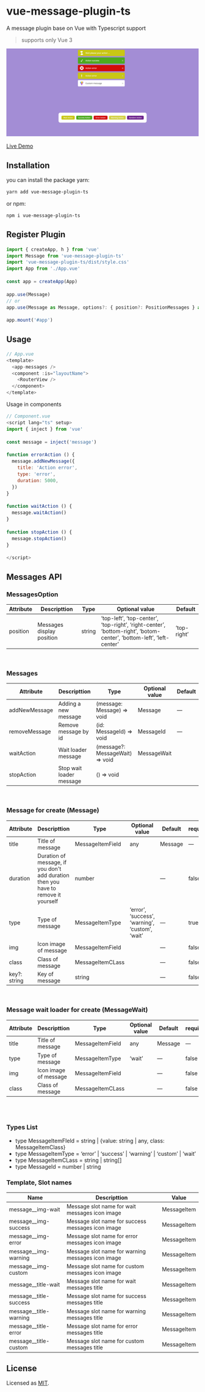 # vue-message-plugin-ts

A message plugin base on Vue with Typescript support

> supports only Vue 3

![Preview](https://github.com/pxls00/vue-message-plugin-ts/blob/master/public/preview.png)

[Live Demo](https://github.com/pxls00/vue-message-plugin-ts)

## Installation

you can install the package yarn:

```bash
yarn add vue-message-plugin-ts
```

or npm:

```bash
npm i vue-message-plugin-ts
```

## Register Plugin

```js
import { createApp, h } from 'vue'
import Message from 'vue-message-plugin-ts'
import 'vue-message-plugin-ts/dist/style.css'
import App from './App.vue'

const app = createApp(App)

app.use(Message)
// or
app.use(Message as Message, options?: { position?: PositionMessages } as MessagesOption)

app.mount('#app')
```

## Usage

```js
// App.vue
<template>
  <app-messages />
  <component :is="layoutName">
    <RouterView />
  </component>
</template>
```

Usage in components

```js
// Component.vue
<script lang="ts" setup>
import { inject } from 'vue'

const message = inject('message')

function errorAction () {
  message.addNewMessage({
    title: 'Action error',
    type: 'error',
    duration: 5000,
  })
}

function waitAction () {
  message.waitAction()
}

function stopAction () {
  message.stopAction()
}

</script>
```


## Messages API
### MessagesOption
| Attribute | Descripttion | Type | Optional value | Default |
| --- | --- | --- | --- | --- |
| position | Messages display position | string | ‘top-left’, ‘top-center’, ‘top-right’, ‘right-center’, ‘bottom-right’, ‘botom-center’, ‘bottom-left’, ‘left-center’ | ‘top-right’ |

<br />

### Messages
| Attribute | Descripttion | Type | Optional value | Default |
| --- | --- | --- | --- | --- |
| addNewMessage | Adding a new message | (message: Message) ⇒ void | Message | — |
| removeMessage | Remove message by id | (id: MessageId) ⇒ void | MessageId | — |
| waitAction | Wait loader message | (message?: MessageWait) ⇒ void | MessageWait |  |
| stopAction | Stop wait loader message | () ⇒ void |  |  |

<br />

### Message for create (Message)
| Attribute | Descripttion | Type | Optional value | Default | required |
| --- | --- | --- | --- | --- | --- |
| title | Title of message | MessageItemField | any | Message | — | true |
| duration | Duration of message, if you don't add duration then you have to remove it yourself | number |  | — | false |
| type | Type of message | MessageItemType | ‘error’, ‘success’, ‘warning’, ‘custom’, ‘wait’ | — | true |
| img | Icon image of message | MessageItemField  |  | — | false |
| class | Class of message | MessageItemCLass |  | — | false |
| key?: string | Key of message | string |  | — | false |

<br />

### Message wait loader for create (MessageWait)
| Attribute | Descripttion | Type | Optional value | Default | required |
| --- | --- | --- | --- | --- | --- |
| title | Title of message | MessageItemField | any | Message | — | true |
| type | Type of message | MessageItemType | ‘wait’ | — | false |
| img | Icon image of message | MessageItemField  |  | — | false |
| class | Class of message | MessageItemCLass |  | — | false |

<br />
<br />


### Types List
- type MessageItemFIeld = string | {value: string | any, class: MessageItemClass}
- type MessageItemType = ‘error’ | ‘success’ | ‘warning’ | ‘custom’ | ‘wait’
- type MessageItemCLass = string | string[]
- type MessageId = number | string

### Template, Slot names
| Name | Descripttion | Value |
| --- | --- | --- |
| message__img-wait | Message slot name for wait messages icon image | MessageItem |
| message__img-success | Message slot name for success messages icon image | MessageItem |
| message__img-error | Message slot name for error messages icon image | MessageItem |
| message__img-warning | Message slot name for warning messages icon image | MessageItem |
| message__img-custom | Message slot name for custom messages icon image | MessageItem |
| message__title-wait | Message slot name for wait messages title | MessageItem |
| message__title-success | Message slot name for success messages title | MessageItem |
| message__title-warning | Message slot name for warning messages title | MessageItem |
| message__title-error | Message slot name for error messages title | MessageItem |
| message__title-custom | Message slot name for custom messages title | MessageItem |


## License

Licensed as [MIT](./LICENSE).
